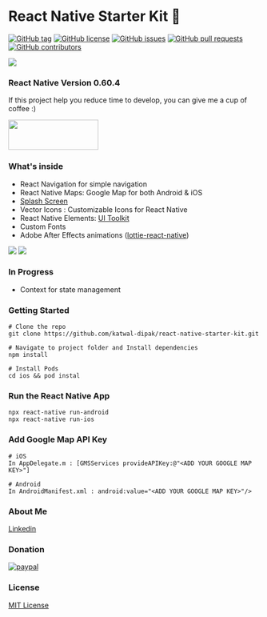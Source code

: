 # React Native Starter Kit 🚀

[![GitHub tag](https://img.shields.io/github/tag/katwal-dipak/react-native-starter-kit?style=for-the-badge)](https://github.com/katwal-dipak/react-native-starter-kit/tags)
[![GitHub license](https://img.shields.io/github/license/katwal-dipak/react-native-starter-kit?style=for-the-badge)](https://github.com/katwal-dipak/react-native-starter-kit/blob/master/LICENSE)
[![GitHub issues](https://img.shields.io/github/issues/katwal-dipak/react-native-starter-kit?style=for-the-badge)](https://github.com/katwal-dipak/react-native-starter-kit/issues)
[![GitHub pull requests](https://img.shields.io/github/issues-pr/katwal-dipak/react-native-starter-kit?style=for-the-badge)](https://github.com/katwal-dipak/react-native-starter-kit/pulls)
[![GitHub contributors](https://img.shields.io/github/contributors/katwal-dipak/react-native-starter-kit?style=for-the-badge)](https://github.com/katwal-dipak/react-native-starter-kit/contributors)

<img src="https://firebasestorage.googleapis.com/v0/b/innernepal-dca5b.appspot.com/o/reactNativeStarterKit%2Fscreenshot_1.jpg?alt=media&token=01946fdc-0386-45d7-a636-61d02f5b51af">

### React Native Version 0.60.4

If this project help you reduce time to develop, you can give me a cup of coffee :)

<img src="https://firebasestorage.googleapis.com/v0/b/innernepal-dca5b.appspot.com/o/reactNativeStarterKit%2Fbuy_me_coffee.png?alt=media&token=b81973ea-df2d-44eb-b22d-3acd28191ddb" height="60" width="180">

### What's inside

- React Navigation for simple navigation
- React Native Maps: Google Map for both Android & iOS
- [Splash Screen](https://github.com/crazycodeboy/react-native-splash-screen)
- Vector Icons : Customizable Icons for React Native
- React Native Elements: [UI Toolkit](https://react-native-elements.github.io/react-native-elements/docs/overview.html)
- Custom Fonts
- Adobe After Effects animations ([lottie-react-native](https://github.com/react-native-community/lottie-react-native))

<img src="https://firebasestorage.googleapis.com/v0/b/innernepal-dca5b.appspot.com/o/reactNativeStarterKit%2F1.gif?alt=media&token=26f7c0e8-23d2-423c-ade7-e4813686ca9d"> <img src="https://firebasestorage.googleapis.com/v0/b/innernepal-dca5b.appspot.com/o/reactNativeStarterKit%2F2.gif?alt=media&token=fc43ec81-11cf-40ff-bc27-f5bfcac6bb3c">

### In Progress

- Context for state management

### Getting Started

```
# Clone the repo
git clone https://github.com/katwal-dipak/react-native-starter-kit.git

# Navigate to project folder and Install dependencies
npm install

# Install Pods
cd ios && pod instal
```

### Run the React Native App

```
npx react-native run-android
npx react-native run-ios
```

### Add Google Map API Key

```
# iOS
In AppDelegate.m : [GMSServices provideAPIKey:@"<ADD YOUR GOOGLE MAP KEY>"]

# Android
In AndroidManifest.xml : android:value="<ADD YOUR GOOGLE MAP KEY>"/>

```

### About Me

[Linkedin](https://www.linkedin.com/in/dipak-katwal/)



### Donation

[![paypal](https://www.paypalobjects.com/en_US/i/btn/btn_donateCC_LG.gif)](#)

### License

[MIT License](LICENSE)
